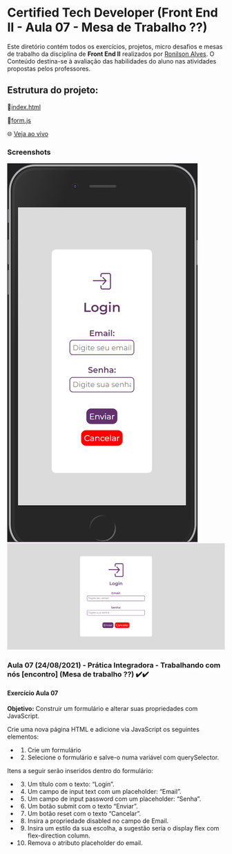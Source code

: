# Certified Tech Developer (Front End II - Aula 07 - Mesa de Trabalho ??)
Este diretório contém todos os exercícios, projetos, micro desafios e mesas de trabalho da disciplina de <b>Front End II</b> realizados por [Ronilson Alves](https://linkedin.com/in/ronilsonalves).
O Conteúdo destina-se à avaliação das habilidades do aluno nas atividades propostas pelos professores.

## Estrutura do projeto:
📄[index.html](/FrontEndII/Aula07/index.html)

📄[form.js](/FrontEndII/Aula07/Encontro/js/form.js) 

🌐 [Veja ao vivo](https://ronilsonalves.github.io/CertifiedTechDeveloper/FrontEndII/Aula07/Encontro/index.html)

### Screenshots
![](./img/print/cel.png)
![](./img/print/nav.png)

### Aula 07 (24/08/2021) - Prática Integradora - Trabalhando com nós [encontro] (Mesa de trabalho ??) ✔️✔️
#### Exercício Aula 07
<b>Objetivo:</b> Construir um formulário e alterar suas propriedades com JavaScript.

Crie uma nova página HTML e adicione via JavaScript os seguintes elementos:

- 1. Crie um formulário
- 2. Selecione o formulário e salve-o numa variável com querySelector.

Itens a seguir serão inseridos dentro do formulário:

- 3. Um título com o texto: “Login”.
- 4. Um campo de input text com um placeholder: “Email”.
- 5. Um campo de input password com um placeholder: “Senha”.
- 6. Um botão submit com o texto “Enviar”.
- 7. Um botão reset com o texto “Cancelar”.
- 8. Insira a propriedade disabled no campo de Email.
- 9. Insira um estilo da sua escolha, a sugestão seria o display flex com flex-direction column.
- 10. Remova o atributo placeholder do email.